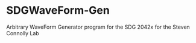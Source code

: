 # SDGWaveForm-Gen
Arbitrary WaveForm Generator program for the SDG 2042x for the Steven Connolly Lab
